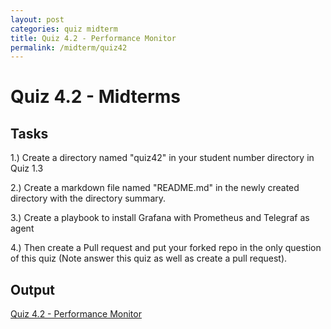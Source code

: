 ```yaml
---
layout: post
categories: quiz midterm
title: Quiz 4.2 - Performance Monitor
permalink: /midterm/quiz42
---
```

# Quiz 4.2 - Midterms

## Tasks
1.) Create a directory named "quiz42" in your student number directory in Quiz 1.3

2.) Create a markdown file named "README.md" in the newly created directory with the directory summary.

3.) Create a playbook to install Grafana with Prometheus and Telegraf as agent

4.) Then create a Pull request and put your forked repo in the only question of this quiz (Note answer this quiz as well as create a pull request).


## Output
<p> <a href="https://github.com/jesmatienzo-tip/sysad2-12021/tree/quiz42"> Quiz 4.2 - Performance Monitor </a> </p>

```

```




